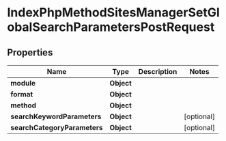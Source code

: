 

# IndexPhpMethodSitesManagerSetGlobalSearchParametersPostRequest


## Properties

| Name | Type | Description | Notes |
|------------ | ------------- | ------------- | -------------|
|**module** | **Object** |  |  |
|**format** | **Object** |  |  |
|**method** | **Object** |  |  |
|**searchKeywordParameters** | **Object** |  |  [optional] |
|**searchCategoryParameters** | **Object** |  |  [optional] |




